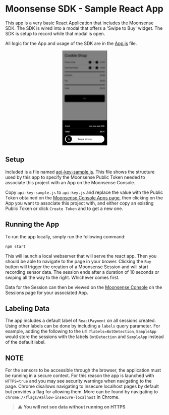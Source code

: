 # Moonsense SDK - Sample React App

This app is a very basic React Application that includes the Moonsense SDK. The SDK is wired into a 
modal that offers a 'Swipe to Buy' widget. The SDK is setup to record while that modal is open.

All logic for the App and usage of the SDK are in the [App.js](src/App.js) file.

<p align="center">
    <img height="300" src="doc-images/PaymentAppScreenshot.png" />
</p>

## Setup

Included is a file named [api-key-sample.js](src/api-key-sample.js). This file shows the structure used by this app to specify the Moonsense Public Token needed to associate this project with an App on the Moonsense Console. 

Copy `api-key-sample.js` to `api-key.js` and replace the value with the Public Token obtained on the [Moonsense Console Apps page](https://console.moonsense.cloud/apps), then clicking on the App you want to associate this project with, and either copy an existing Public Token or click `Create Token` and to get a new one.

## Running the App

To run the app locally, simply run the following command:

```
npm start
```

This will launch a local webserver that will serve the react app. Then you should be able to navigate to the page in your brower. Clicking the `Buy` button will trigger the creation of a Moonsense Session and will start recording sensor data. The session ends after a duration of 10 seconds or swiping all the way to the right. Whichever comes first.

Data for the Session can then be viewed on the [Moonsense Console](https://console.moonsense.cloud) on the Sessions page for your associated App.


## Labeling Data

The app includes a default label of `ReactPayment` on all sessions created. Using other labels can be done by including a `labels` query parameter. For example, adding the following to the url `?labels=BotDetection,SampleApp` would store the sessions with the labels `BotDetection` and `SampleApp` instead of the default label. 

## NOTE

For the sensors to be accessible through the browser, the application must be running in a secure context. For this reason the app is launched with `HTTPS=true` and you may see security warnings when navigating to the page. Chrome disallows navigating to insecure localhost pages by default but provides a flag for allowing them. More can be found by navigating to `chrome://flags/#allow-insecure-localhost` in Chrome.

> :warning: **You will not see data without running on HTTPS**